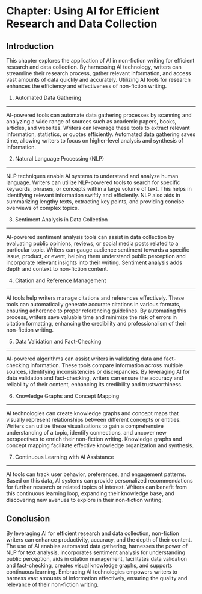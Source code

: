 Chapter: Using AI for Efficient Research and Data Collection
============================================================

Introduction
------------

This chapter explores the application of AI in non-fiction writing for efficient research and data collection. By harnessing AI technology, writers can streamline their research process, gather relevant information, and access vast amounts of data quickly and accurately. Utilizing AI tools for research enhances the efficiency and effectiveness of non-fiction writing.

1. Automated Data Gathering
---------------------------

AI-powered tools can automate data gathering processes by scanning and analyzing a wide range of sources such as academic papers, books, articles, and websites. Writers can leverage these tools to extract relevant information, statistics, or quotes efficiently. Automated data gathering saves time, allowing writers to focus on higher-level analysis and synthesis of information.

2. Natural Language Processing (NLP)
------------------------------------

NLP techniques enable AI systems to understand and analyze human language. Writers can utilize NLP-powered tools to search for specific keywords, phrases, or concepts within a large volume of text. This helps in identifying relevant information swiftly and efficiently. NLP also aids in summarizing lengthy texts, extracting key points, and providing concise overviews of complex topics.

3. Sentiment Analysis in Data Collection
----------------------------------------

AI-powered sentiment analysis tools can assist in data collection by evaluating public opinions, reviews, or social media posts related to a particular topic. Writers can gauge audience sentiment towards a specific issue, product, or event, helping them understand public perception and incorporate relevant insights into their writing. Sentiment analysis adds depth and context to non-fiction content.

4. Citation and Reference Management
------------------------------------

AI tools help writers manage citations and references effectively. These tools can automatically generate accurate citations in various formats, ensuring adherence to proper referencing guidelines. By automating this process, writers save valuable time and minimize the risk of errors in citation formatting, enhancing the credibility and professionalism of their non-fiction writing.

5. Data Validation and Fact-Checking
------------------------------------

AI-powered algorithms can assist writers in validating data and fact-checking information. These tools compare information across multiple sources, identifying inconsistencies or discrepancies. By leveraging AI for data validation and fact-checking, writers can ensure the accuracy and reliability of their content, enhancing its credibility and trustworthiness.

6. Knowledge Graphs and Concept Mapping
---------------------------------------

AI technologies can create knowledge graphs and concept maps that visually represent relationships between different concepts or entities. Writers can utilize these visualizations to gain a comprehensive understanding of a topic, identify connections, and uncover new perspectives to enrich their non-fiction writing. Knowledge graphs and concept mapping facilitate effective knowledge organization and synthesis.

7. Continuous Learning with AI Assistance
-----------------------------------------

AI tools can track user behavior, preferences, and engagement patterns. Based on this data, AI systems can provide personalized recommendations for further research or related topics of interest. Writers can benefit from this continuous learning loop, expanding their knowledge base, and discovering new avenues to explore in their non-fiction writing.

Conclusion
----------

By leveraging AI for efficient research and data collection, non-fiction writers can enhance productivity, accuracy, and the depth of their content. The use of AI enables automated data gathering, harnesses the power of NLP for text analysis, incorporates sentiment analysis for understanding public perception, aids in citation management, facilitates data validation and fact-checking, creates visual knowledge graphs, and supports continuous learning. Embracing AI technologies empowers writers to harness vast amounts of information effectively, ensuring the quality and relevance of their non-fiction writing.
